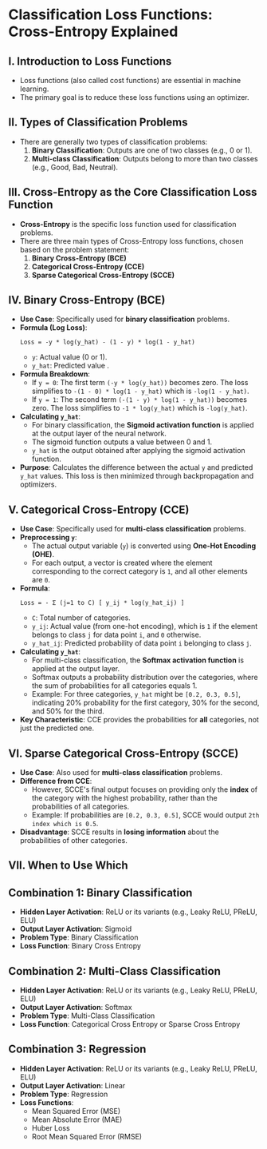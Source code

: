 # Classification Loss Functions: Cross-Entropy Explained

## I. Introduction to Loss Functions
*   Loss functions (also called cost functions) are essential in machine learning.
*   The primary goal is to reduce these loss functions using an optimizer.

## II. Types of Classification Problems
*   There are generally two types of classification problems:
    1.  **Binary Classification**: Outputs are one of two classes (e.g., 0 or 1).
    2.  **Multi-class Classification**: Outputs belong to more than two classes (e.g., Good, Bad, Neutral).

## III. Cross-Entropy as the Core Classification Loss Function
*   **Cross-Entropy** is the specific loss function used for classification problems.
*   There are three main types of Cross-Entropy loss functions, chosen based on the problem statement:
    1.  **Binary Cross-Entropy (BCE)**
    2.  **Categorical Cross-Entropy (CCE)**
    3.  **Sparse Categorical Cross-Entropy (SCCE)**

## IV. Binary Cross-Entropy (BCE)
*   **Use Case**: Specifically used for **binary classification** problems.
*   **Formula (Log Loss)**:
    ```
    Loss = -y * log(y_hat) - (1 - y) * log(1 - y_hat)
    ```
    *   `y`: Actual value (0 or 1).
    *   `y_hat`: Predicted value .
*   **Formula Breakdown**:
    *   If `y = 0`: The first term `(-y * log(y_hat))` becomes zero. The loss simplifies to `-(1 - 0) * log(1 - y_hat)` which is `-log(1 - y_hat)`.
    *   If `y = 1`: The second term `(-(1 - y) * log(1 - y_hat))` becomes zero. The loss simplifies to `-1 * log(y_hat)` which is `-log(y_hat)`.
*   **Calculating `y_hat`**:
    *   For binary classification, the **Sigmoid activation function** is applied at the output layer of the neural network.
    *   The sigmoid function outputs a value between 0 and 1.
    *   `y_hat` is the output obtained after applying the sigmoid activation function.
*   **Purpose**: Calculates the difference between the actual `y` and predicted `y_hat` values. This loss is then minimized through backpropagation and optimizers.

## V. Categorical Cross-Entropy (CCE)
*   **Use Case**: Specifically used for **multi-class classification** problems.
*   **Preprocessing `y`**:
    *   The actual output variable (`y`) is converted using **One-Hot Encoding (OHE)**.
    *   For each output, a vector is created where the element corresponding to the correct category is `1`, and all other elements are `0`.    
*   **Formula**:
    ```
    Loss = - Σ (j=1 to C) [ y_ij * log(y_hat_ij) ]
    ```
    *   `C`: Total number of categories.
    *   `y_ij`: Actual value (from one-hot encoding), which is `1` if the element belongs to class `j` for data point `i`, and `0` otherwise.
    *   `y_hat_ij`: Predicted probability of data point `i` belonging to class `j`.
*   **Calculating `y_hat`**:
    *   For multi-class classification, the **Softmax activation function** is applied at the output layer.
    *   Softmax outputs a probability distribution over the categories, where the sum of probabilities for all categories equals 1.
    *   Example: For three categories, `y_hat` might be `[0.2, 0.3, 0.5]`, indicating 20% probability for the first category, 30% for the second, and 50% for the third.
*   **Key Characteristic**: CCE provides the probabilities for **all** categories, not just the predicted one.

## VI. Sparse Categorical Cross-Entropy (SCCE)
*   **Use Case**: Also used for **multi-class classification** problems.
*   **Difference from CCE**:
    *   However, SCCE's final output focuses on providing only the **index** of the category with the highest probability, rather than the probabilities of all categories.
    *   Example: If probabilities are `[0.2, 0.3, 0.5]`, SCCE would output `2th index which is 0.5`.
*   **Disadvantage**: SCCE results in **losing information** about the probabilities of other categories.

## VII. When to Use Which
## Combination 1: Binary Classification
*   **Hidden Layer Activation**: ReLU or its variants (e.g., Leaky ReLU, PReLU, ELU)
*   **Output Layer Activation**: Sigmoid
*   **Problem Type**: Binary Classification
*   **Loss Function**: Binary Cross Entropy

## Combination 2: Multi-Class Classification
*   **Hidden Layer Activation**: ReLU or its variants (e.g., Leaky ReLU, PReLU, ELU)
*   **Output Layer Activation**: Softmax
*   **Problem Type**: Multi-Class Classification
*   **Loss Function**: Categorical Cross Entropy or Sparse Cross Entropy

## Combination 3: Regression
*   **Hidden Layer Activation**: ReLU or its variants (e.g., Leaky ReLU, PReLU, ELU)
*   **Output Layer Activation**: Linear
*   **Problem Type**: Regression
*   **Loss Functions**:
    *   Mean Squared Error (MSE)
    *   Mean Absolute Error (MAE)
    *   Huber Loss
    *   Root Mean Squared Error (RMSE)
